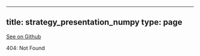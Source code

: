 
---
title: strategy_presentation_numpy
type: page
---

[See on Github](https://github.com/jakeroggenbuck/strategy_presentation_numpy/)

404: Not Found